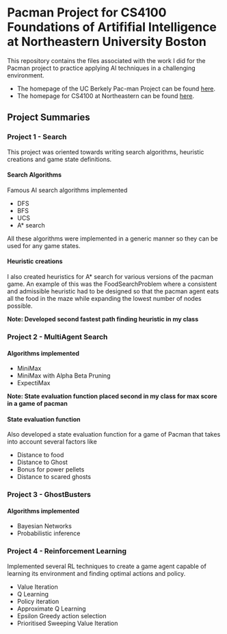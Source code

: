 # Pacman Project for CS4100 Foundations of Artififial Intelligence at Northeastern University Boston

This repository contains the files associated with the work I did for the Pacman project
to practice applying AI techniques in a challenging environment.

- The homepage of the UC Berkely Pac-man Project can be found [here](https://inst.eecs.berkeley.edu/~cs188/fa19/projects/).
- The homepage for CS4100 at Northeastern can be found [here](https://www.ccs.neu.edu/home/marsella/CS5100/Syllabus_2018_Spring/).

## Project Summaries

### Project 1 - Search

This project was oriented towards writing search algorithms, heuristic creations and game state definitions.

#### Search Algorithms
Famous AI search algorithms implemented
- DFS
- BFS
- UCS
- A* search

All these algorithms were implemented in a generic manner so they can be used
for any game states.

#### Heuristic creations

I also created heuristics for A* search for various versions of the pacman game. An
example of this was the FoodSearchProblem where a consistent and admissible heuristic
had to be designed so that the pacman agent eats all the food in the maze
while expanding the lowest number of nodes possible.

__Note: Developed second fastest path finding heuristic in my class__

### Project 2 - MultiAgent Search

#### Algorithms implemented
- MiniMax
- MiniMax with Alpha Beta Pruning
- ExpectiMax

__Note: State evaluation function placed second in my class for max score in a game of pacman__

#### State evaluation function

Also developed a state evaluation function for a game of Pacman that takes into account several factors like
- Distance to food
- Distance to Ghost
- Bonus for power pellets
- Distance to scared ghosts

### Project 3 - GhostBusters

#### Algorithms implemented
- Bayesian Networks
- Probabilistic inference

### Project 4 - Reinforcement Learning

Implemented several RL techniques to create a game agent capable of learning its environment and finding optimal 
actions and policy.
- Value Iteration
- Q Learning
- Policy iteration
- Approximate Q Learning
- Epsilon Greedy action selection
- Prioritised Sweeping Value Iteration



